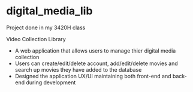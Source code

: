 # digital_media_lib
Project done in my 3420H class

Video Collection Library 
- A web application that allows users to manage thier digital media collection
- Users can create/edit/delete account, add/edit/delete movies and search up movies they have added to the database
- Designed the application UX/UI maintaining both front-end and back-end during development




